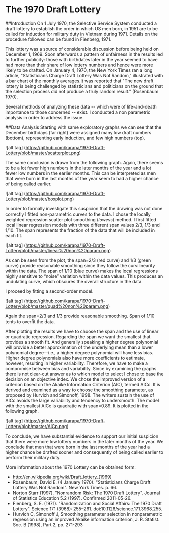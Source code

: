 # The 1970 Draft Lottery

##Introduction 
On 1 July 1970, the Selective Service System conducted a draft lottery to establish the order in which US men born, in 1951 are to be called for induction for military duty in Vietnam during 1971. Details on the procedure followed can be found in Fienberg, 1971.

This lottery was a source of considerable discussion before being held on December 1, 1969. Soon afterwards a pattern of unfairness in the results led to further publicity: those with birthdates later in the year seemed to have had more than their share of low lottery numbers and hence were more likely to be drafted. On January 4, 1970, the New York Times ran a long article, "Statisticians Charge Draft Lottery Was Not Random," illustrated with a bar chart of the monthly averages.It was reported that "The new draft lottery is being challenged by statisticians and politicians on the ground that the selection process did not produce a truly random result." (Rosenbaum 1970).

Several methods of analyzing these data -- which were of life-and-death importance to those concerned -- exist. I conducted a non parametric analysis in order to address the issue. 

##Data Analysis
Starting with same exploratory graphs we can see that the December birthdays (far right) were assigned many low draft numbers (bottom), representing early induction, and few high numbers (top).

![alt tag] (https://github.com/karapa/1970-Draft-Lottery/blob/master/scatterplot.png)

The same conclusion is drawn from the following graph. Again, there seems to be a lot fewer high numbers in the later months of the year and a lot fewer low numbers in the earlier months. This can be interpreted as men that were born in the last months of the year seem to had a higher chance of being called earlier.

![alt tag] (https://github.com/karapa/1970-Draft-Lottery/blob/master/boxplot.png)

In order to formally investigate this suspicion that the drawing was not done correctly I fitted non-parametric
curves to the data. I chose the locally weighted regression scatter plot smoothing (*lowess*) method.
I first fitted local linear regression models with three different span values 2/3, 1/3 and 1/10. The span
represents the fraction of the data that will be included in each fit. 

![alt tag] (https://github.com/karapa/1970-Draft-Lottery/blob/master/linear%20non%20param.png)

As can be seen from the plot, the span=2/3 (red curve) and 1/3 (green curve) provide reasonable smoothing
since they follow the curvilinearity within the data. The span of 1/10 (blue curve) makes the local regressions
highly sensitive to “noise” variation within the data values. This produces an undulating curve, which
obscures the overall structure in the data.

I proceed by fitting a second-order model. 

![alt tag] (https://github.com/karapa/1970-Draft-Lottery/blob/master/quad%20non%20param.png)

Again the span=2/3 and 1/3 provide reasonable smoothing. Span of 1/10 tents to overfit the data.

After plotting the results we have to choose the span and the use of linear or quadratic regression. Regarding
the span we want the smallest that provides a smooth fit. And generally speaking a higher degree polynomial
will provide a better approximation of the underlying mean than a lower polynomial degree—i.e., a higher
degree polynomial will have less bias. Higher degree polynomials also have more coefficients to estimate,
however, resulting in higher variability. Therefore, we have to make a compromise between bias and
variability. Since by examining the graphs there is not clear-cut answer as to which model to select I chose
to base the decision on an objective index. We chose the improved version of a criterion based on the Akaike
Information Criterion (AIC), termed AICc. It is derived and examined as a way to choose the smoothing
parameter, as proposed by Hurvich and Simonoff, 1998. The writers sustain the use of AICc avoids the large
variability and tendency to undersmooth.
The model with the smallest AICc is quadratic with span=0.89. It is plotted in the following graph.

![alt tag] (https://github.com/karapa/1970-Draft-Lottery/blob/master/AICp.png)

To conclude, we have substantial evidence to support our initial suspicion that there were more low lottery
numbers in the later months of the year. We conclude that men that were born in the last months of the year had a higher chance be drafted sooner and consequently of being called earlier to perform their military duty.


More information about the 1970 Lottery can be obtained form: 
- http://en.wikipedia.org/wiki/Draft_lottery_(1969)
- Rosenbaum, David E. (4 January 1970). "Statisticians Charge Draft Lottery Was Not Random". New York Times. p. 66.
- Norton Starr (1997). "Nonrandom Risk: The 1970 Draft Lottery". Journal of Statistics Education 5.2 (1997). Confirmed 2011-05-26.
- Fienberg, S. E. (1971). "Randomization and Social Affairs: The 1970 Draft Lottery". Science 171 (3968): 255–261. doi:10.1126/science.171.3968.255.
- Hurvich C, Simonoff J, Smoothing parameter selection in nonparametric regression using an improvedAkaike information criterion, J. R. Statist. Soc. B (1998), Part 2, pp. 271-293
